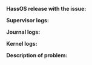 <!-- READ THIS FIRST:
- If you need additional help with this template please refer to https://www.home-assistant.io/help/reporting_issues/
- Make sure you are running the latest version before reporting an issue: https://github.com/home-assistant/home-assistant/releases
- Do not report issues for components here, plaese refer to https://github.com/home-assistant/home-assistant/issues
- This is for bugs only. Feature and enhancement requests should go in our community forum: https://community.home-assistant.io/c/feature-requests
- Provide as many details as possible. Paste logs, configuration sample and code into the backticks. Do not delete any text from this template!
- If you have a problem with a Add-on, make a issue on there repository.
- If you are using Raspberry Pi overlays in config.txt and your system doesn't work anymore please report this to the Raspberry Pi kernel project.

-->

**HassOS release with the issue:**
<!--
- Frontend -> Developer tools -> Info
- Or use this command: hass --version
-->

**Supervisor logs:**
<!--
- Frontend -> Hass.io -> System
- Or use this command: ha su logs
-->

**Journal logs:**
<!--
- use this command: journalctl
-->

**Kernel logs:**
<!--
- use this command: dmesg
-->

**Description of problem:**
